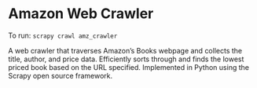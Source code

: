 # Amazon Web Crawler

To run: ``` scrapy crawl amz_crawler ```

A web crawler that traverses Amazon’s Books webpage and collects the title, author, and price data. Efficiently sorts through and finds the lowest priced book based on the URL specified. Implemented in Python using the Scrapy open source framework.